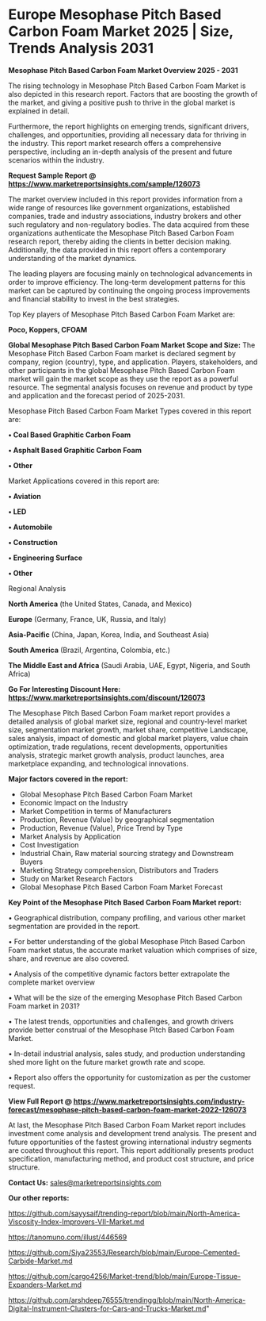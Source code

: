  # Europe Mesophase Pitch Based Carbon Foam Market 2025 | Size, Trends Analysis 2031

<Strong> Mesophase Pitch Based Carbon Foam Market Overview 2025 - 2031</strong>

The rising technology in Mesophase Pitch Based Carbon Foam Market is also depicted in this research report. Factors that are boosting the growth of the market, and giving a positive push to thrive in the global market is explained in detail.

Furthermore, the report highlights on emerging trends, significant drivers, challenges, and opportunities, providing all necessary data for thriving in the industry. This report market research offers a comprehensive perspective, including an in-depth analysis of the present and future scenarios within the industry.

<strong>Request Sample Report @ <a href=https://www.marketreportsinsights.com/sample/126073>https://www.marketreportsinsights.com/sample/126073</a></strong>

The market overview included in this report provides information from a wide range of resources like government organizations, established companies, trade and industry associations, industry brokers and other such regulatory and non-regulatory bodies. The data acquired from these organizations authenticate the Mesophase Pitch Based Carbon Foam research report, thereby aiding the clients in better decision making. Additionally, the data provided in this report offers a contemporary understanding of the market dynamics.

The leading players are focusing mainly on technological advancements in order to improve efficiency. The long-term development patterns for this market can be captured by continuing the ongoing process improvements and financial stability to invest in the best strategies.

Top Key players of Mesophase Pitch Based Carbon Foam Market are:

<strong>Poco, Koppers, CFOAM</strong>

<strong><b>Global Mesophase Pitch Based Carbon Foam Market Scope and Size:</b></strong>
The Mesophase Pitch Based Carbon Foam market is declared segment by company, region (country), type, and application. Players, stakeholders, and other participants in the global Mesophase Pitch Based Carbon Foam market will gain the market scope as they use the report as a powerful resource. The segmental analysis focuses on revenue and product by type and application and the forecast period of 2025-2031.

Mesophase Pitch Based Carbon Foam Market Types covered in this report are:

<strong>• Coal Based Graphitic Carbon Foam

• Asphalt Based Graphitic Carbon Foam

• Other</strong>

Market Applications covered in this report are:

<strong>• Aviation

• LED

• Automobile

• Construction

• Engineering Surface

• Other</strong> 

Regional Analysis

<strong>North America</strong> (the United States, Canada, and Mexico)

<strong>Europe</strong> (Germany, France, UK, Russia, and Italy)

<strong>Asia-Pacific</strong> (China, Japan, Korea, India, and Southeast Asia)

<strong>South America</strong> (Brazil, Argentina, Colombia, etc.)

<strong>The Middle East and Africa</strong> (Saudi Arabia, UAE, Egypt, Nigeria, and South Africa)

<strong>Go For Interesting Discount Here: <a href=https://www.marketreportsinsights.com/discount/126073>https://www.marketreportsinsights.com/discount/126073</a></strong>

The Mesophase Pitch Based Carbon Foam market report provides a detailed analysis of global market size, regional and country-level market size, segmentation market growth, market share, competitive Landscape, sales analysis, impact of domestic and global market players, value chain optimization, trade regulations, recent developments, opportunities analysis, strategic market growth analysis, product launches, area marketplace expanding, and technological innovations.

<strong><b>Major factors covered in the report:</b></strong>
<ul>
  <li>Global Mesophase Pitch Based Carbon Foam Market </li>
  <li>Economic Impact on the Industry</li>
  <li>Market Competition in terms of Manufacturers</li>
  <li>Production, Revenue (Value) by geographical segmentation</li>
  <li>Production, Revenue (Value), Price Trend by Type</li>
  <li>Market Analysis by Application</li>
  <li>Cost Investigation</li>
  <li>Industrial Chain, Raw material sourcing strategy and Downstream Buyers</li>
  <li>Marketing Strategy comprehension, Distributors and Traders</li>
  <li>Study on Market Research Factors</li>
  <li>Global Mesophase Pitch Based Carbon Foam Market Forecast</li>
</ul>

<strong><b>Key Point of the Mesophase Pitch Based Carbon Foam Market report:</b></strong>

• Geographical distribution, company profiling, and various other market segmentation are provided in the report.

• For better understanding of the global Mesophase Pitch Based Carbon Foam market status, the accurate market valuation which comprises of size, share, and revenue are also covered.

• Analysis of the competitive dynamic factors better extrapolate the complete market overview

• What will be the size of the emerging Mesophase Pitch Based Carbon Foam market in 2031?

• The latest trends, opportunities and challenges, and growth drivers provide better construal of the Mesophase Pitch Based Carbon Foam Market.

• In-detail industrial analysis, sales study, and production understanding shed more light on the future market growth rate and scope.

• Report also offers the opportunity for customization as per the customer request.

<strong><b>View Full Report @ <a href=https://www.marketreportsinsights.com/industry-forecast/mesophase-pitch-based-carbon-foam-market-2022-126073>https://www.marketreportsinsights.com/industry-forecast/mesophase-pitch-based-carbon-foam-market-2022-126073</a></b></strong>


At last, the Mesophase Pitch Based Carbon Foam Market report includes investment come analysis and development trend analysis. The present and future opportunities of the fastest growing international industry segments are coated throughout this report. This report additionally presents product specification, manufacturing method, and product cost structure, and price structure.

<strong>Contact Us:</strong>
sales@marketreportsinsights.com

<strong>Our other reports:</strong>

<a href=https://github.com/sayysaif/trending-report/blob/main/North-America-Viscosity-Index-Improvers-VII-Market.md>https://github.com/sayysaif/trending-report/blob/main/North-America-Viscosity-Index-Improvers-VII-Market.md</a>

<a href=https://tanomuno.com/illust/446569>https://tanomuno.com/illust/446569</a>

<a href=https://github.com/Siya23553/Research/blob/main/Europe-Cemented-Carbide-Market.md>https://github.com/Siya23553/Research/blob/main/Europe-Cemented-Carbide-Market.md</a>

<a href=https://github.com/cargo4256/Market-trend/blob/main/Europe-Tissue-Expanders-Market.md>https://github.com/cargo4256/Market-trend/blob/main/Europe-Tissue-Expanders-Market.md</a>

<a href=https://github.com/arshdeep76555/trendingg/blob/main/North-America-Digital-Instrument-Clusters-for-Cars-and-Trucks-Market.md>https://github.com/arshdeep76555/trendingg/blob/main/North-America-Digital-Instrument-Clusters-for-Cars-and-Trucks-Market.md</a>"
